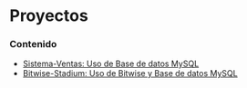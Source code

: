 # Proyectos
### Contenido
- [Sistema-Ventas: Uso de Base de datos MySQL](https://github.com/JoseAndresHV-UPSA/estructuras-avanzadas-si310/tree/master/Proyectos/Sistema-Ventas)
- [Bitwise-Stadium: Uso de Bitwise y Base de datos MySQL](https://github.com/JoseAndresHV-UPSA/estructuras-avanzadas-si310/tree/master/Proyectos/Bitwise-Stadium)
